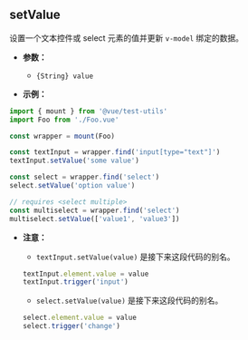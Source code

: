 ## setValue

设置一个文本控件或 select 元素的值并更新 `v-model` 绑定的数据。

- **参数：**

  - `{String} value`

- **示例：**

```js
import { mount } from '@vue/test-utils'
import Foo from './Foo.vue'

const wrapper = mount(Foo)

const textInput = wrapper.find('input[type="text"]')
textInput.setValue('some value')

const select = wrapper.find('select')
select.setValue('option value')

// requires <select multiple>
const multiselect = wrapper.find('select')
multiselect.setValue(['value1', 'value3'])
```

- **注意：**

  - `textInput.setValue(value)` 是接下来这段代码的别名。

  ```js
  textInput.element.value = value
  textInput.trigger('input')
  ```

  - `select.setValue(value)` 是接下来这段代码的别名。

  ```js
  select.element.value = value
  select.trigger('change')
  ```
